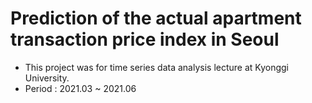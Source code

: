 # Prediction of the actual apartment transaction price index in Seoul
- This project was for time series data analysis lecture at Kyonggi University.
- Period : 2021.03 ~ 2021.06
